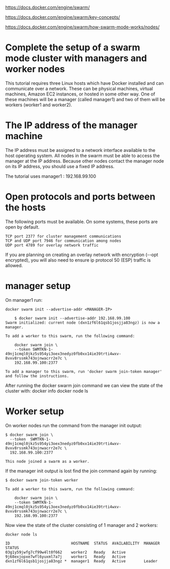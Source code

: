 https://docs.docker.com/engine/swarm/

https://docs.docker.com/engine/swarm/key-concepts/

https://docs.docker.com/engine/swarm/how-swarm-mode-works/nodes/

Complete the setup of a swarm mode cluster with managers and worker nodes
=========================================================================

This tutorial requires three Linux hosts which have Docker installed and can communicate over a network. These can be physical machines, virtual machines, Amazon EC2 instances, or hosted in some other way.
One of these machines will be a manager (called manager1) and two of them will be workers (worker1 and worker2).

The IP address of the manager machine
=====================================

The IP address must be assigned to a network interface available to the host operating system. All nodes in the swarm must be able to access the manager at the IP address.
Because other nodes contact the manager node on its IP address, you should use a fixed IP address.

The tutorial uses manager1 : 192.168.99.100

Open protocols and ports between the hosts
==========================================

The following ports must be available. On some systems, these ports are open by default.

    TCP port 2377 for cluster management communications
    TCP and UDP port 7946 for communication among nodes
    UDP port 4789 for overlay network traffic

If you are planning on creating an overlay network with encryption (--opt encrypted), you will also need to ensure ip protocol 50 (ESP) traffic is allowed.

manager setup
==============

On manager1 run:

    docker swarm init --advertise-addr <MANAGER-IP>

```
    $ docker swarm init --advertise-addr 192.168.99.100
Swarm initialized: current node (dxn1zf6l61qsb1josjja83ngz) is now a manager.

To add a worker to this swarm, run the following command:

    docker swarm join \
    --token SWMTKN-1-49nj1cmql0jkz5s954yi3oex3nedyz0fb0xx14ie39trti4wxv-8vxv8rssmk743ojnwacrr2e7c \
    192.168.99.100:2377

To add a manager to this swarm, run 'docker swarm join-token manager' and follow the instructions.
```

After running the docker swarm join command we can view the state of the cluster with:
    docker info
    docker node ls

Worker setup
============

On worker nodes run the command from the manager init output:

```
$ docker swarm join \
  --token  SWMTKN-1-49nj1cmql0jkz5s954yi3oex3nedyz0fb0xx14ie39trti4wxv-8vxv8rssmk743ojnwacrr2e7c \
  192.168.99.100:2377

This node joined a swarm as a worker.
```
If the manager init output is lost find the join command again by running:

```
$ docker swarm join-token worker

To add a worker to this swarm, run the following command:

    docker swarm join \
    --token SWMTKN-1-49nj1cmql0jkz5s954yi3oex3nedyz0fb0xx14ie39trti4wxv-8vxv8rssmk743ojnwacrr2e7c \
    192.168.99.100:2377
```

Now view the state of the cluster consisting of 1 manager and 2 workers:

    docker node ls

```
ID                           HOSTNAME  STATUS  AVAILABILITY  MANAGER STATUS
03g1y59jwfg7cf99w4lt0f662    worker2   Ready   Active
9j68exjopxe7wfl6yuxml7a7j    worker1   Ready   Active
dxn1zf6l61qsb1josjja83ngz *  manager1  Ready   Active        Leader
```
